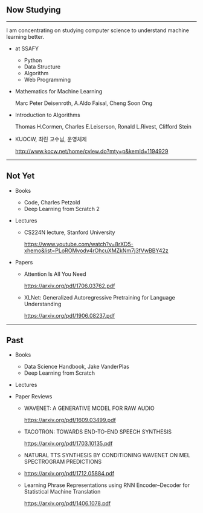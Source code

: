 ## Now Studying

---

I am concentrating on studying computer science to understand machine learning better.

- at SSAFY

  - Python
  - Data Structure
  - Algorithm
  - Web Programming

- Mathematics for Machine Learning

  Marc Peter Deisenroth, A.Aldo Faisal, Cheng Soon Ong

- Introduction to Algorithms

  Thomas H.Cormen, Charles E.Leiserson, Ronald L.Rivest, Clifford Stein

- KUOCW, 최린 교수님, 운영체제

  http://www.kocw.net/home/cview.do?mty=p&kemId=1194929

  

---

## Not Yet

- Books

  - Code, Charles Petzold
  - Deep Learning from Scratch 2

- Lectures

  - CS224N lecture, Stanford University

    https://www.youtube.com/watch?v=8rXD5-xhemo&list=PLoROMvodv4rOhcuXMZkNm7j3fVwBBY42z

- Papers

  - Attention Is All You Need

    https://arxiv.org/pdf/1706.03762.pdf

  - XLNet: Generalized Autoregressive Pretraining for Language Understanding

    https://arxiv.org/pdf/1906.08237.pdf

    

---

## Past

- Books

  - Data Science Handbook, Jake VanderPlas
  - Deep Learning from Scratch

- Lectures

- Paper Reviews

  - WAVENET: A GENERATIVE MODEL FOR RAW AUDIO

    https://arxiv.org/pdf/1609.03499.pdf

  - TACOTRON: TOWARDS END-TO-END SPEECH SYNTHESIS

    https://arxiv.org/pdf/1703.10135.pdf

  - NATURAL TTS SYNTHESIS BY CONDITIONING WAVENET ON MEL SPECTROGRAM
    PREDICTIONS

  - https://arxiv.org/pdf/1712.05884.pdf

  - Learning Phrase Representations using RNN Encoder–Decoder for Statistical Machine Translation

    https://arxiv.org/pdf/1406.1078.pdf
